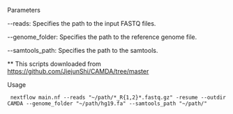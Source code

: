 Parameters


--reads: Specifies the path to the input FASTQ files.


--genome_folder: Specifies the path to the reference genome file.


--samtools_path: Specifies the path to the samtools.



** This scripts downloaded from https://github.com/JiejunShi/CAMDA/tree/master



Usage
```
 nextflow main.nf --reads "~/path/*_R{1,2}*.fastq.gz" -resume --outdir CAMDA --genome_folder "~/path/hg19.fa" --samtools_path "~/path/"
```
